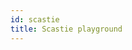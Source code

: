 ```yaml
---
id: scastie
title: Scastie playground
---
```


```scala mdoc:scastie:olafurpg/epZ7zzs4Qk2LThjNPEyZOg

```
